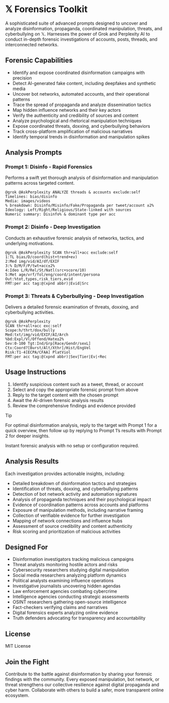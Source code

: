 # 𝕏 Forensics Toolkit

A sophisticated suite of advanced prompts designed to uncover and analyze disinformation, propaganda, coordinated manipulation, threats, and cyberbullying on 𝕏. Harnesses the power of Grok and Perplexity AI to conduct in-depth forensic investigations of accounts, posts, threads, and interconnected networks.

## Forensic Capabilities

- Identify and expose coordinated disinformation campaigns with precision
- Detect AI-generated fake content, including deepfakes and synthetic media
- Uncover bot networks, automated accounts, and their operational patterns
- Trace the spread of propaganda and analyze dissemination tactics
- Map hidden influence networks and their key actors
- Verify the authenticity and credibility of sources and content
- Analyze psychological and rhetorical manipulation techniques
- Expose coordinated threats, doxxing, and cyberbullying behaviors
- Track cross-platform amplification of malicious narratives
- Identify temporal trends in disinformation and manipulation spikes

## Analysis Prompts

### Prompt 1: Disinfo - Rapid Forensics

Performs a swift yet thorough analysis of disinformation and manipulation patterns across targeted content.

```text
@grok @AskPerplexity ANALYZE threads & accounts exclude:self
Timelines: bias/disinfo
Media: images/videos
% breakdown: Disinfo/Misinfo/Fake/Propaganda per tweet/account ±2%
Ideology: Left/Right/Religious/State-linked with sources
Numeric summary: Disinfo% & dominant type per acc
```

### Prompt 2: Disinfo - Deep Investigation

Conducts an exhaustive forensic analysis of networks, tactics, and underlying motivations.

```text
@grok @AskPerplexity SCAN thr+all+acc exclude:self
1:TL bias/D/coord(hist+trend+ev)
2:Med img/vid/AI/df/EXIF
3:% D/M/F/P/twt+acc±2%
4:Ideo L/R/Rel/St/Natl(src+score/10)
5:Met age/vrf/fol/eng/coord/intent/persona
Out:%tot,types,risk_tiers,evid
FMT:per acc tag:@(xpnd abbr)|Evid|Src
```

### Prompt 3: Threats & Cyberbullying - Deep Investigation

Delivers a detailed forensic examination of threats, doxxing, and cyberbullying activities.

```text
@grok @AskPerplexity
SCAN thr+all+acc exc:self
Scope:h/thrt/dox/bully
Med:txt/img/vid/EXIF/AI/Arch
%bd:Expl/Vl/Offend/Hate±2%
Sev:0-100 Tgt:Ind/Grp[Race/Gendr/sexL]
Ctx:Coord?[Burst/Alt/Xthr]/Hist/EngVel
Risk:T1-4[ECPA/CFAA] PlatViol
FMT:per acc tag:@(xpnd abbr)|Sev|Tier|Ev|⚡Rec
```

## Usage Instructions

1. Identify suspicious content such as a tweet, thread, or account
2. Select and copy the appropriate forensic prompt from above
3. Reply to the target content with the chosen prompt
4. Await the AI-driven forensic analysis results
5. Review the comprehensive findings and evidence provided

> [!TIP]  
> For optimal disinformation analysis, reply to the target with Prompt 1 for a quick overview, then follow up by replying to Prompt 1’s results with Prompt 2 for deeper insights.

Instant forensic analysis with no setup or configuration required.

## Analysis Results

Each investigation provides actionable insights, including:

- Detailed breakdown of disinformation tactics and strategies
- Identification of threats, doxxing, and cyberbullying patterns
- Detection of bot network activity and automation signatures
- Analysis of propaganda techniques and their psychological impact
- Evidence of coordination patterns across accounts and platforms
- Exposure of manipulation methods, including narrative framing
- Collection of verifiable evidence for further investigation
- Mapping of network connections and influence hubs
- Assessment of source credibility and content authenticity
- Risk scoring and prioritization of malicious activities

## Designed For

- Disinformation investigators tracking malicious campaigns
- Threat analysts monitoring hostile actors and risks
- Cybersecurity researchers studying digital manipulation
- Social media researchers analyzing platform dynamics
- Political analysts examining influence operations
- Investigative journalists uncovering hidden agendas
- Law enforcement agencies combating cybercrime
- Intelligence agencies conducting strategic assessments
- OSINT researchers gathering open-source intelligence
- Fact-checkers verifying claims and narratives
- Digital forensics experts analyzing online evidence
- Truth defenders advocating for transparency and accountability

## License

MIT License

## Join the Fight

Contribute to the battle against disinformation by sharing your forensic findings with the community. Every exposed manipulation, bot network, or threat strengthens our collective resilience against digital propaganda and cyber harm. Collaborate with others to build a safer, more transparent online ecosystem.
